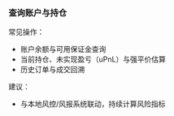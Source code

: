### 查询账户与持仓

常见操作：

- 账户余额与可用保证金查询
- 当前持仓、未实现盈亏（uPnL）与强平价估算
- 历史订单与成交回溯

建议：

- 与本地风控/风报系统联动，持续计算风险指标

